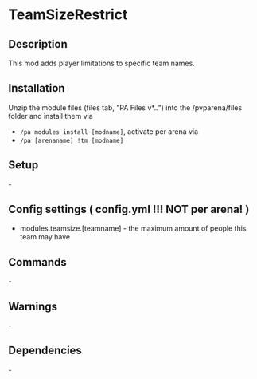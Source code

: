 # TeamSizeRestrict

## Description

This mod adds player limitations to specific team names.

## Installation

Unzip the module files (files tab, "PA Files v*.*.*") into the /pvparena/files folder and install them via

- `/pa modules install [modname]`, activate per arena via
- `/pa [arenaname] !tm [modname]`

## Setup

\-

## Config settings ( config.yml !!! NOT per arena! )

- modules.teamsize.[teamname] \- the maximum amount of people this team may have

## Commands

\-

## Warnings

\-

## Dependencies

\-
